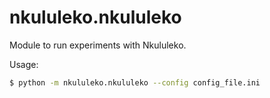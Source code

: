 # nkululeko.nkululeko

Module to run experiments with Nkululeko.

Usage:
```bash
$ python -m nkululeko.nkululeko --config config_file.ini
```
